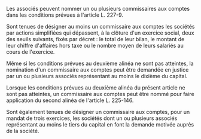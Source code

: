 Les associés peuvent nommer un ou plusieurs commissaires aux comptes dans les conditions prévues à l'article L. 227-9.

Sont tenues de désigner au moins un commissaire aux comptes les sociétés par actions simplifiées qui dépassent, à la clôture d'un exercice social, deux des seuils suivants, fixés par décret : le total de leur bilan, le montant de leur chiffre d'affaires hors taxe ou le nombre moyen de leurs salariés au cours de l'exercice.

Même si les conditions prévues au deuxième alinéa ne sont pas atteintes, la nomination d'un commissaire aux comptes peut être demandée en justice par un ou plusieurs associés représentant au moins le dixième du capital.

Lorsque les conditions prévues au deuxième alinéa du présent article ne sont pas atteintes, un commissaire aux comptes peut être nommé pour faire application du second alinéa de l'article L. 225-146.

Sont également tenues de désigner un commissaire aux comptes, pour un mandat de trois exercices, les sociétés dont un ou plusieurs associés représentant au moins le tiers du capital en font la demande motivée auprès de la société.
